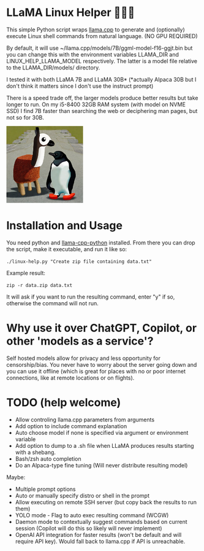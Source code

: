 # LLaMA Linux Helper 🐧🤝🦙

This simple Python script wraps [llama.cpp](https://github.com/ggerganov/llama.cpp) to generate and (optionally) execute Linux shell commands from natural language. (NO GPU REQUIRED)

By default, it will use ~/llama.cpp/models/7B/ggml-model-f16-ggjt.bin but you can change this with the environment variables LLAMA_DIR and LINUX_HELP_LLAMA_MODEL respectively. The latter is a model file relative to the LLAMA_DIR/models/ directory.

I tested it with both LLaMA 7B and LLaMA 30B* (*actually Alpaca 30B but I don't think it matters since I don't use the instruct prompt)

There is a speed trade off, the larger models produce better results but take longer to run. On my i5-8400 32GB RAM system (with model on NVME SSD) I find 7B faster than searching the web or deciphering man pages, but not so for 30B.

<img src="logo.jpg" alt="" width="200"/>

# Installation and Usage

You need python and [llama-cpp-python](https://pypi.org/project/llama-cpp-python/) installed. From there you can drop the script, make it executable, and run it like so:

```./linux-help.py "Create zip file containing data.txt"```

Example result:

```zip -r data.zip data.txt```

It will ask if you want to run the resulting command, enter "y" if so, otherwise the command will not run.



# Why use it over ChatGPT, Copilot, or other 'models as a service'?

Self hosted models allow for privacy and less opportunity for censorship/bias. You never have to worry about the server going down and you can use it offline (which is great for places with no or poor internet connections, like at remote locations or on flights).

# TODO (help welcome)

* Allow controling llama.cpp parameters from arguments
* Add option to include command explanation
* Auto choose model if none is specified via argument or environment variable
* Add option to dump to a .sh file when LLaMA produces results starting with a shebang.
* Bash/zsh auto completion
* Do an Alpaca-type fine tuning (Will never distribute resulting model)

Maybe:

* Multiple prompt options
* Auto or manually specify distro or shell in the prompt
* Allow executing on remote SSH server (but copy back the results to run them)
* YOLO mode - Flag to auto exec resulting command (WCGW)
* Daemon mode to contextually suggest commands based on current session (Copilot will do this so likely will never implement)
* OpenAI API integration for faster results (won't be default and will require API key). Would fall back to llama.cpp if API is unreachable.
